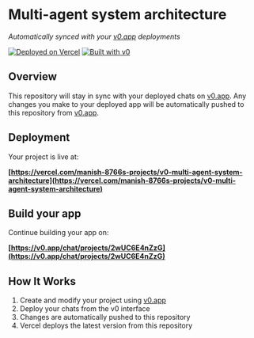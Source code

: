 # Multi-agent system architecture

*Automatically synced with your [v0.app](https://v0.app) deployments*

[![Deployed on Vercel](https://img.shields.io/badge/Deployed%20on-Vercel-black?style=for-the-badge&logo=vercel)](https://vercel.com/manish-8766s-projects/v0-multi-agent-system-architecture)
[![Built with v0](https://img.shields.io/badge/Built%20with-v0.app-black?style=for-the-badge)](https://v0.app/chat/projects/2wUC6E4nZzG)

## Overview

This repository will stay in sync with your deployed chats on [v0.app](https://v0.app).
Any changes you make to your deployed app will be automatically pushed to this repository from [v0.app](https://v0.app).

## Deployment

Your project is live at:

**[https://vercel.com/manish-8766s-projects/v0-multi-agent-system-architecture](https://vercel.com/manish-8766s-projects/v0-multi-agent-system-architecture)**

## Build your app

Continue building your app on:

**[https://v0.app/chat/projects/2wUC6E4nZzG](https://v0.app/chat/projects/2wUC6E4nZzG)**

## How It Works

1. Create and modify your project using [v0.app](https://v0.app)
2. Deploy your chats from the v0 interface
3. Changes are automatically pushed to this repository
4. Vercel deploys the latest version from this repository
